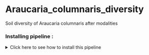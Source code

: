 # Araucaria_columnaris_diversity
Soil diversity of Araucaria columnaris after modalities

### Installing pipeline :


<details>
  <summary>Click here to see how to install this pipeline</summary>

First, open your terminal. Then, run these two command lines :

    pwd
    /scratch_vol1/fungi

    cd -place_in_your_local_computer
    git clone https://github.com/PLStenger/Araucaria_columnaris_diversity.git

</details> 

